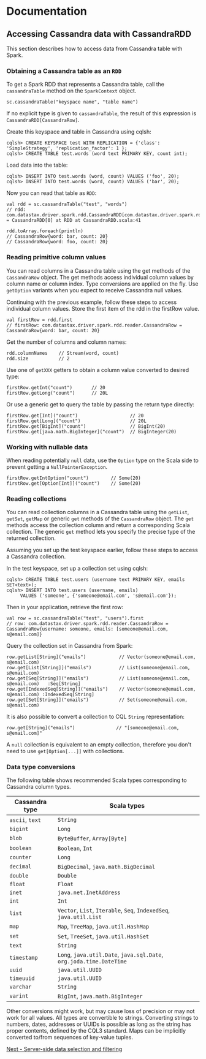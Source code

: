# Documentation
## Accessing Cassandra data with CassandraRDD

This section describes how to access data from Cassandra table with Spark.   

### Obtaining a Cassandra table as an `RDD`

To get a Spark RDD that represents a Cassandra table, 
call the `cassandraTable` method on the `SparkContext` object. 

    sc.cassandraTable("keyspace name", "table name")
    
If no explicit type is given to `cassandraTable`, the result of this expression is `CassandraRDD[CassandraRow]`. 

Create this keyspace and table in Cassandra using cqlsh:

    cqlsh> CREATE KEYSPACE test WITH REPLICATION = {'class': 'SimpleStrategy', 'replication_factor': 1 };
    cqlsh> CREATE TABLE test.words (word text PRIMARY KEY, count int);
    
Load data into the table:

    cqlsh> INSERT INTO test.words (word, count) VALUES ('foo', 20);
    cqlsh> INSERT INTO test.words (word, count) VALUES ('bar', 20);

Now you can read that table as `RDD`:

    val rdd = sc.cassandraTable("test", "words")
    // rdd: com.datastax.driver.spark.rdd.CassandraRDD[com.datastax.driver.spark.rdd.reader.CassandraRow] = CassandraRDD[0] at RDD at CassandraRDD.scala:41

    rdd.toArray.foreach(println)
    // CassandraRow{word: bar, count: 20}
    // CassandraRow{word: foo, count: 20}   

### Reading primitive column values

You can read columns in a Cassandra table using the get methods of the `CassandraRow` object. 
The get methods access individual column values by column name or column index.
Type conversions are applied on the fly. Use `getOption` variants when you expect to receive Cassandra null values.

Continuing with the previous example, follow these steps to access individual column values.
Store the first item of the rdd in the firstRow value.
    
    val firstRow = rdd.first
    // firstRow: com.datastax.driver.spark.rdd.reader.CassandraRow = CassandraRow{word: bar, count: 20}
    
Get the number of columns and column names:

    rdd.columnNames    // Stream(word, count) 
    rdd.size           // 2 

Use one of `getXXX` getters to obtain a column value converted to desired type:
 
    firstRow.getInt("count")       // 20       
    firstRow.getLong("count")      // 20L  

Or use a generic get to query the table by passing the return type directly:

    firstRow.get[Int]("count")                   // 20       
    firstRow.get[Long]("count")                  // 20L
    firstRow.get[BigInt]("count")                // BigInt(20)
    firstRow.get[java.math.BigInteger]("count")  // BigInteger(20)

### Working with nullable data

When reading potentially `null` data, use the `Option` type on the Scala side to prevent getting a `NullPointerException`.

    firstRow.getIntOption("count")        // Some(20)
    firstRow.get[Option[Int]]("count")    // Some(20)    

### Reading collections

You can read collection columns in a Cassandra table using the `getList`, `getSet`, `getMap` or generic `get` 
methods of the `CassandraRow` object. The `get` methods access 
the collection column and return a corresponding Scala collection. 
The generic `get` method lets you specify the precise type of the returned collection.

Assuming you set up the test keyspace earlier, follow these steps to access a Cassandra collection.

In the test keyspace, set up a collection set using cqlsh:

    cqlsh> CREATE TABLE test.users (username text PRIMARY KEY, emails SET<text>);
    cqlsh> INSERT INTO test.users (username, emails) 
         VALUES ('someone', {'someone@email.com', 's@email.com'});

Then in your application, retrieve the first row: 
         
    val row = sc.cassandraTable("test", "users").first
    // row: com.datastax.driver.spark.rdd.reader.CassandraRow = CassandraRow{username: someone, emails: [someone@email.com, s@email.com]}

Query the collection set in Cassandra from Spark:

    row.getList[String]("emails")            // Vector(someone@email.com, s@email.com)
    row.get[List[String]]("emails")          // List(someone@email.com, s@email.com)    
    row.get[Seq[String]]("emails")           // List(someone@email.com, s@email.com)   :Seq[String]
    row.get[IndexedSeq[String]]("emails")    // Vector(someone@email.com, s@email.com) :IndexedSeq[String]
    row.get[Set[String]]("emails")           // Set(someone@email.com, s@email.com)

It is also possible to convert a collection to CQL `String` representation:

    row.get[String]("emails")               // "[someone@email.com, s@email.com]"

A `null` collection is equivalent to an empty collection, therefore you don't need to use `get[Option[...]]` 
with collections.

### Data type conversions

The following table shows recommended Scala types corresponding to Cassandra column types. 

| Cassandra type    | Scala types
|-------------------|--------------------------------------------
| `ascii`, `text`   | `String`                                         
| `bigint`          | `Long`                                       
| `blob`            | `ByteBuffer`, `Array[Byte]` 
| `boolean`         | `Boolean`, `Int`              
| `counter`         | `Long`                       
| `decimal`         | `BigDecimal`, `java.math.BigDecimal` 
| `double`          | `Double`    
| `float`           | `Float`    
| `inet`            | `java.net.InetAddress` 
| `int`             | `Int` 
| `list`            | `Vector`, `List`, `Iterable`, `Seq`, `IndexedSeq`, `java.util.List` 
| `map`             | `Map`, `TreeMap`, `java.util.HashMap` 
| `set`             | `Set`, `TreeSet`, `java.util.HashSet` 
| `text`            | `String` 
| `timestamp`       | `Long`, `java.util.Date`, `java.sql.Date`, `org.joda.time.DateTime` 
| `uuid`            | `java.util.UUID` 
| `timeuuid`        | `java.util.UUID` 
| `varchar`         | `String` 
| `varint`          | `BigInt`, `java.math.BigInteger` 

Other conversions might work, but may cause loss of precision or may not work for all values. 
All types are convertible to strings. Converting strings to numbers, dates, 
addresses or UUIDs is possible as long as the string has proper 
contents, defined by the CQL3 standard. Maps can be implicitly converted to/from sequences of key-value tuples.
 
[Next - Server-side data selection and filtering](3_selection.md)
